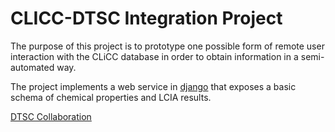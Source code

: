 # CLICC-DTSC Integration Project

The purpose of this project is to prototype one possible form of remote
user interaction with the CLiCC database in order to obtain information in
a semi-automated way.

The project implements a web service in
[django](https://docs.djangoproject.com/en/1.8/) that exposes a basic
schema of chemical properties and LCIA results.

[DTSC Collaboration](clicc-dtsc-Collaboration-Model.png)

